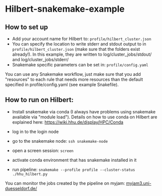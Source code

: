 # Hilbert-snakemake-example

## How to set up

- Add your account name for Hilbert to: `` profile/hilbert_cluster.json ``
- You can specify the location to write stderr and stdout output to in `` profile/hilbert_cluster.json `` (make sure that the folders exist already!). In this example, they are written to log/cluster_jobs/stdout/ and log/cluster_jobs/stderr/
- Snakemake specific parameters can be set in: `` profile/config.yaml ``

You can use any Snakemake workflow, just make sure that you add "resources" to each rule that needs more resources than the default specified in profile/config.yaml (see example Snakefile).


## How to run on Hilbert:

- Install snakemake via conda (I always have problems using snakemake available via "module load"). Details on how to use conda on Hilbert are explained here: https://wiki.hhu.de/display/HPC/Conda

- log in to the login node
- go to the snakemake node: `` ssh snakemake-node ``
- open a screen session: `` screen ``
- activate conda environment that has snakemake installed in it
- run pipeline: `` snakemake --profile profile --cluster-status ./hhu_hilbert.py ``

You can monitor the jobs created by the pipeline on myjam: [myjam3.uni-duesseldorf.de/](https://myjam3.uni-duesseldorf.de/)
